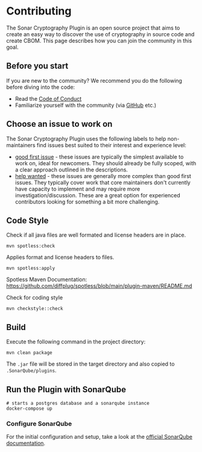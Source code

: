 # Contributing

The Sonar Cryptography Plugin is an open source project that aims to create 
an easy way to discover the use of cryptography in source code and create CBOM. 
This page describes how you can join the community in this goal.

## Before you start

If you are new to the community? We recommend you do the following before diving into the code:

* Read the [Code of Conduct](https://github.com/IBM/sonar-cryptography/blob/main/CODE_OF_CONDUCT.md)
* Familiarize yourself with the community (via [GitHub](https://github.com/IBM/sonar-cryptography/discussions) etc.)

## Choose an issue to work on
The Sonar Cryptography Plugin uses the following labels to help non-maintainers find issues best suited to their interest and experience level:

* [good first issue](https://github.com/IBM/sonar-cryptography/issues?q=is%3Aissue+is%3Aopen+label%3A%22good+first+issue%22) - these issues are typically the simplest available to work on, ideal for newcomers. They should already be fully scoped, with a clear approach outlined in the descriptions.
* [help wanted](https://github.com/IBM/sonar-cryptography/issues?q=is%3Aopen+is%3Aissue+label%3A%22help+wanted%22) - these issues are generally more complex than good first issues. They typically cover work that core maintainers don't currently have capacity to implement and may require more investigation/discussion. These are a great option for experienced contributors looking for something a bit more challenging.

## Code Style

Check if all java files are well formated and license headers are in place.
```shell
mvn spotless:check
```
Applies format and license headers to files.
```shell
mvn spotless:apply
```
Spotless Maven Documentation: https://github.com/diffplug/spotless/blob/main/plugin-maven/README.md

Check for coding style
```shell
mvn checkstyle::check
```

## Build

Execute the following command in the project directory:
```shell
mvn clean package
```
The `.jar` file will be stored in the target directory and also copied to
`.SonarQube/plugins`.

## Run the Plugin with SonarQube

```shell
# starts a postgres database and a sonarqube instance 
docker-compose up
```

### Configure SonarQube

For the initial configuration and setup, 
take a look at the [official SonarQube documentation](https://docs.sonarqube.org/latest/try-out-sonarqube/).

